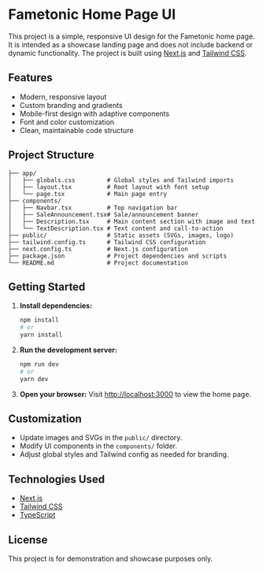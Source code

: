 # Fametonic Home Page UI

This project is a simple, responsive UI design for the Fametonic home page. It is intended as a showcase landing page and does not include backend or dynamic functionality. The project is built using [Next.js](https://nextjs.org/) and [Tailwind CSS](https://tailwindcss.com/).

## Features

- Modern, responsive layout
- Custom branding and gradients
- Mobile-first design with adaptive components
- Font and color customization
- Clean, maintainable code structure

## Project Structure

```
├── app/
│   ├── globals.css         # Global styles and Tailwind imports
│   ├── layout.tsx          # Root layout with font setup
│   └── page.tsx            # Main page entry
├── components/
│   ├── Navbar.tsx          # Top navigation bar
│   ├── SaleAnnouncement.tsx# Sale/announcement banner
│   ├── Description.tsx     # Main content section with image and text
│   └── TextDescription.tsx # Text content and call-to-action
├── public/                 # Static assets (SVGs, images, logo)
├── tailwind.config.ts      # Tailwind CSS configuration
├── next.config.ts          # Next.js configuration
├── package.json            # Project dependencies and scripts
└── README.md               # Project documentation
```

## Getting Started

1. **Install dependencies:**

   ```bash
   npm install
   # or
   yarn install
   ```

2. **Run the development server:**

   ```bash
   npm run dev
   # or
   yarn dev
   ```

3. **Open your browser:**
   Visit [http://localhost:3000](http://localhost:3000) to view the home page.

## Customization

- Update images and SVGs in the `public/` directory.
- Modify UI components in the `components/` folder.
- Adjust global styles and Tailwind config as needed for branding.

## Technologies Used

- [Next.js](https://nextjs.org/)
- [Tailwind CSS](https://tailwindcss.com/)
- [TypeScript](https://www.typescriptlang.org/) 

## License

This project is for demonstration and showcase purposes only.
